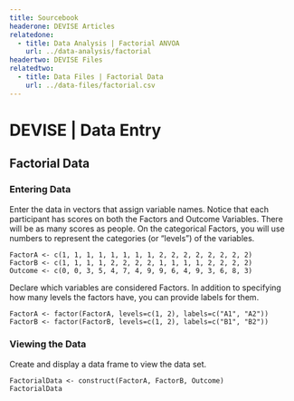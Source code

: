 ```yaml
---
title: Sourcebook
headerone: DEVISE Articles
relatedone:
  - title: Data Analysis | Factorial ANVOA
    url: ../data-analysis/factorial
headertwo: DEVISE Files
relatedtwo:
  - title: Data Files | Factorial Data
    url: ../data-files/factorial.csv
---
```


# DEVISE | Data Entry

## Factorial Data

### Entering Data

Enter the data in vectors that assign variable names. Notice that each participant has scores on both the Factors and Outcome Variables. There will be as many scores as people. On the categorical Factors, you will use numbers to represent the categories (or “levels”) of the variables.

```{r}
FactorA <- c(1, 1, 1, 1, 1, 1, 1, 1, 2, 2, 2, 2, 2, 2, 2, 2)
FactorB <- c(1, 1, 1, 1, 2, 2, 2, 2, 1, 1, 1, 1, 2, 2, 2, 2)
Outcome <- c(0, 0, 3, 5, 4, 7, 4, 9, 9, 6, 4, 9, 3, 6, 8, 3)
```

Declare which variables are considered Factors. In addition to specifying how many levels the factors have, you can provide labels for them.

```{r}
FactorA <- factor(FactorA, levels=c(1, 2), labels=c("A1", "A2"))
FactorB <- factor(FactorB, levels=c(1, 2), labels=c("B1", "B2"))
```

### Viewing the Data

Create and display a data frame to view the data set.

```{r}
FactorialData <- construct(FactorA, FactorB, Outcome)
FactorialData
```
